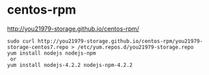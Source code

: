 # centos-rpm

http://you21979-storage.github.io/centos-rpm/

```
sudo curl http://you21979-storage.github.io/centos-rpm/you21979-storage-centos7.repo > /etc/yum.repos.d/you21979-storage.repo
yum install nodejs nodejs-npm
 or 
yum install nodejs-4.2.2 nodejs-npm-4.2.2
```
